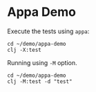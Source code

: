 # Appa Demo

Execute the tests using `appa`:

``` shell
cd ~/demo/appa-demo
clj -X:test
```


Running using `-M` option.

``` shell
cd ~/demo/appa-demo
clj -M:test -d "test"
```


